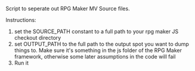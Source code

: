Script to seperate out RPG Maker MV Source files.

Instructions:

1) set the SOURCE_PATH constant to a full path to your rpg maker JS checkout directory
2) set OUTPUT_PATH to the full path to the output spot you want to dump things to. Make sure it's something in the js folder of the RPG Maker framework, otherwise some later assumptions in the code will fail
3) Run it